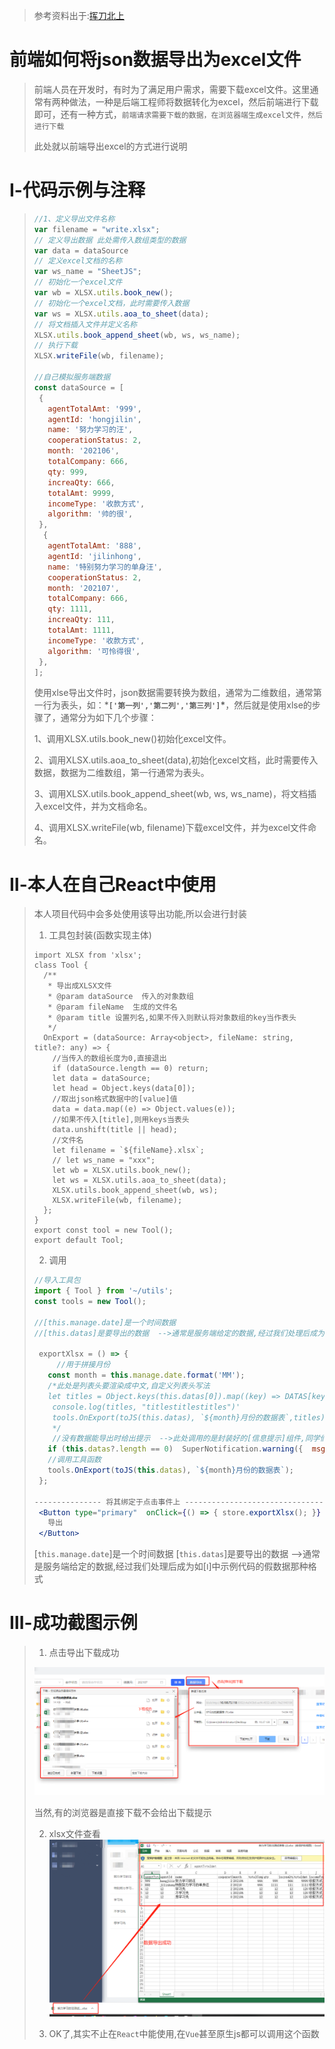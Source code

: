 > 参考资料出于:[挥刀北上](https://cloud.tencent.com/developer/user/5837318)

# 前端如何将json数据导出为excel文件

>前端人员在开发时，有时为了满足用户需求，需要下载excel文件。这里通常有两种做法，一种是后端工程师将数据转化为excel，然后前端进行下载即可，还有一种方式，`前端请求需要下载的数据，在浏览器端生成excel文件，然后进行下载`
>
>此处就以前端导出excel的方式进行说明

# Ⅰ-代码示例与注释

>```jsx
>//1、定义导出文件名称
>var filename = "write.xlsx";
>// 定义导出数据 此处需传入数组类型的数据
>var data = dataSource
>// 定义excel文档的名称
>var ws_name = "SheetJS";
>// 初始化一个excel文件
>var wb = XLSX.utils.book_new();
>// 初始化一个excel文档，此时需要传入数据
>var ws = XLSX.utils.aoa_to_sheet(data);
>// 将文档插入文件并定义名称
>XLSX.utils.book_append_sheet(wb, ws, ws_name);
>// 执行下载
>XLSX.writeFile(wb, filename);
>
>//自己模拟服务端数据
>const dataSource = [
>  {
>    agentTotalAmt: '999',
>    agentId: 'hongjilin',
>    name: '努力学习的汪',
>    cooperationStatus: 2,
>    month: '202106',
>    totalCompany: 666,
>    qty: 999,
>    increaQty: 666,
>    totalAmt: 9999,
>    incomeType: '收款方式',
>    algorithm: '帅的很',
>  },
>   {
>    agentTotalAmt: '888',
>    agentId: 'jilinhong',
>    name: '特别努力学习的单身汪',
>    cooperationStatus: 2,
>    month: '202107',
>    totalCompany: 666,
>    qty: 1111,
>    increaQty: 111,
>    totalAmt: 1111,
>    incomeType: '收款方式',
>    algorithm: '可怜得很',
>  },
>];
>```
>
>使用xlse导出文件时，json数据需要转换为数组，通常为二维数组，通常第一行为表头，如：***`['第一列','第二列','第三列']`\***，然后就是使用xlse的步骤了，通常分为如下几个步骤：
>
>1、调用XLSX.utils.book_new()初始化excel文件。
>
>2、调用XLSX.utils.aoa_to_sheet(data),初始化excel文档，此时需要传入数据，数据为二维数组，第一行通常为表头。
>
>3、调用XLSX.utils.book_append_sheet(wb, ws, ws_name)，将文档插入excel文件，并为文档命名。
>
>4、调用XLSX.writeFile(wb, filename)下载excel文件，并为excel文件命名。

# Ⅱ-本人在自己React中使用

>本人项目代码中会多处使用该导出功能,所以会进行封装
>
>1. 工具包封装(函数实现主体)
>
>   ```tsx
>   import XLSX from 'xlsx';
>   class Tool {
>     /**
>      * 导出成XLSX文件
>      * @param dataSource  传入的对象数组
>      * @param fileName  生成的文件名
>      * @param title 设置列名,如果不传入则默认将对象数组的key当作表头
>      */
>     OnExport = (dataSource: Array<object>, fileName: string, title?: any) => {
>       //当传入的数组长度为0,直接退出
>       if (dataSource.length == 0) return;
>       let data = dataSource;
>       let head = Object.keys(data[0]);
>       //取出json格式数据中的[value]值
>       data = data.map((e) => Object.values(e));
>       //如果不传入[title],则用keys当表头  
>       data.unshift(title || head);
>       //文件名
>       let filename = `${fileName}.xlsx`;
>       // let ws_name = "xxx";
>       let wb = XLSX.utils.book_new();
>       let ws = XLSX.utils.aoa_to_sheet(data);
>       XLSX.utils.book_append_sheet(wb, ws);
>       XLSX.writeFile(wb, filename);
>     };
>   }
>   export const tool = new Tool();
>   export default Tool;
>   ```
>
>2. 调用
>
>   ```jsx
>   //导入工具包
>   import { Tool } from '~/utils';
>   const tools = new Tool();
>   
>   //[this.manage.date]是一个时间数据
>   //[this.datas]是要导出的数据  -->通常是服务端给定的数据,经过我们处理后成为如[Ⅰ]中示例代码的那种格式
>   
>    exportXlsx = () => {
>        //用于拼接月份
>      const month = this.manage.date.format('MM');
>      /*此处是列表头要渲染成中文,自定义列表头写法
>      let titles = Object.keys(this.datas[0]).map((key) => DATAS[key]);
>       console.log(titles, "titlestitlestitles")'
>       tools.OnExport(toJS(this.datas), `${month}月份的数据表`,titles);
>       */
>       //没有数据能导出时给出提示  -->此处调用的是封装好的[信息提示]组件,同学们可以忽略此行代码
>      if (this.datas?.length == 0)  SuperNotification.warning({  msg: '无数据可导出'});
>      //调用工具函数
>      tools.OnExport(toJS(this.datas), `${month}月份的数据表`);
>    };
>   
>   --------------- 将其绑定于点击事件上 ----------------------------------------
>    <Button type="primary"  onClick={() => { store.exportXlsx(); }} >
>      导出
>    </Button>
>   ```
>
>   [`this.manage.date`]是一个时间数据
>   [`this.datas`]是要导出的数据  -->通常是服务端给定的数据,经过我们处理后成为如[`Ⅰ`]中示例代码的假数据那种格式

# Ⅲ-成功截图示例

>1. 点击导出下载成功
>
>   ![image-20210721154328134](JavaScript笔记中的图片/image-20210721154328134.png)  
>
>   当然,有的浏览器是直接下载不会给出下载提示
>
>2. xlsx文件查看![image-20210721154626462](JavaScript笔记中的图片/image-20210721155153046.png)
>
>3. OK了,其实不止在`React`中能使用,在`Vue`甚至原生js都可以调用这个函数




















